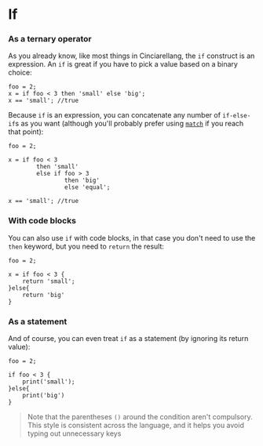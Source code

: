 # If 

### As a ternary operator

As you already know, like most things in Cinciarellang, the `if` construct is an expression. An `if` is great if you have to pick a value based on a binary choice:

```
foo = 2;
x = if foo < 3 then 'small' else 'big';
x == 'small'; //true
```

Because `if` is an expression, you can concatenate any number of `if-else-if`s as you want (although you'll probably prefer using 
[`match`](../1-match/README.md) if you reach that point):

```
foo = 2;

x = if foo < 3 
        then 'small' 
        else if foo > 3 
                then 'big'
                else 'equal';

x == 'small'; //true
```

### With code blocks

You can also use `if` with code blocks, in that case you don't need to use the `then` keyword, but you need to `return` the result:

```
foo = 2;

x = if foo < 3 {
    return 'small';
}else{
    return 'big'
}

```

### As a statement

And of course, you can even treat `if` as a statement (by ignoring its return value):

```
foo = 2;

if foo < 3 {
    print('small');
}else{
    print('big')
}

```

> Note that the parentheses `()` around the condition aren't compulsory. This style is consistent across the language, and it helps you avoid typing out unnecessary keys









